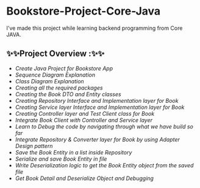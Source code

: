 # Bookstore-Project-Core-Java
I've made this project while learning backend programming from Core JAVA.

## ✨✨Project Overview :✨✨
- *Create Java Project for Bookstore App*
- *Sequence Diagram Explanation*
- *Class Diagram Explanation*
- *Creating all the required packages*
- *Creating the Book DTO and Entity classes*
- *Creating Repository Interface and Implementation layer for Book*
- *Creating Service layer Interface and Implementation layer for Book*
- *Creating Controller layer and Test Client class for Book*
- *Integrate Book Client with Controller and Service layer*
- *Learn to Debug the code by navigating through what we have build so far*
- *Integrate Repository & Converter layer for Book by using Adapter Design pattern*
- *Save the Book Entity in a list inside Repository*
- *Serialize and save Book Entity in file*
- *Write Deserialization logic to get the Book Entity object from the saved file*
- *Get Book Detail and Deserialize Object and Debugging*

